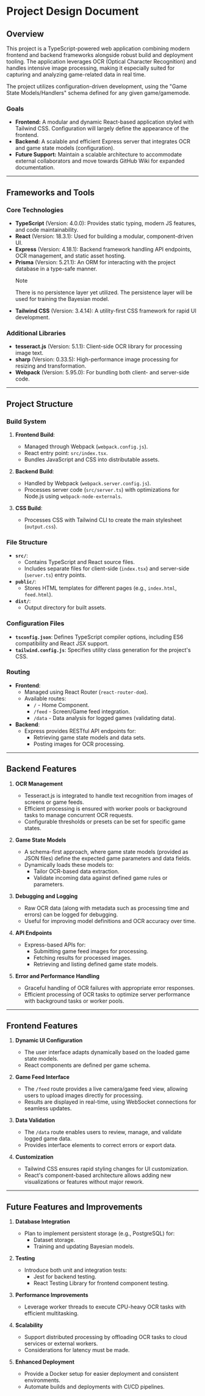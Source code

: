 # Project Design Document

## Overview

This project is a TypeScript-powered web application combining modern frontend and backend frameworks alongside robust build and deployment tooling. The application leverages OCR (Optical Character Recognition) and handles intensive image processing, making it especially suited for capturing and analyzing game-related data in real time.

The project utilizes configuration-driven development, using the "Game State Models/Handlers" schema defined for any given game/gamemode.

### Goals
- **Frontend:** A modular and dynamic React-based application styled with Tailwind CSS. Configuration will largely define the appearance of the frontend.
- **Backend:** A scalable and efficient Express server that integrates OCR and game state models (configuration).
- **Future Support:** Maintain a scalable architecture to accommodate external collaborators and move towards GitHub Wiki for expanded documentation.

---

## Frameworks and Tools

### Core Technologies
- **TypeScript** (Version: 4.0.0): Provides static typing, modern JS features, and code maintainability.
- **React** (Version: 18.3.1): Used for building a modular, component-driven UI.
- **Express** (Version: 4.18.1): Backend framework handling API endpoints, OCR management, and static asset hosting.
- **Prisma** (Version: 5.21.1): An ORM for interacting with the project database in a type-safe manner. 
  > [!NOTE] 
  > There is no persistence layer yet utilized. The persistence layer will be used for training the Bayesian model. 
- **Tailwind CSS** (Version: 3.4.14): A utility-first CSS framework for rapid UI development.

### Additional Libraries
- **tesseract.js** (Version: 5.1.1): Client-side OCR library for processing image text.
- **sharp** (Version: 0.33.5): High-performance image processing for resizing and transformation.
- **Webpack** (Version: 5.95.0): For bundling both client- and server-side code.

---

## Project Structure

### Build System
1. **Frontend Build**:
    - Managed through Webpack (`webpack.config.js`).
    - React entry point: `src/index.tsx`.
    - Bundles JavaScript and CSS into distributable assets.

2. **Backend Build**:
    - Handled by Webpack (`webpack.server.config.js`).
    - Processes server code (`src/server.ts`) with optimizations for Node.js using `webpack-node-externals`.

3. **CSS Build**:
    - Processes CSS with Tailwind CLI to create the main stylesheet (`output.css`).

### File Structure
- **`src/`**:
    - Contains TypeScript and React source files.
    - Includes separate files for client-side (`index.tsx`) and server-side (`server.ts`) entry points.
- **`public/`**:
    - Stores HTML templates for different pages (e.g., `index.html`, `feed.html`).
- **`dist/`**:
    - Output directory for built assets.

### Configuration Files
- **`tsconfig.json`**: Defines TypeScript compiler options, including ES6 compatibility and React JSX support.
- **`tailwind.config.js`**: Specifies utility class generation for the project's CSS.

### Routing
- **Frontend**:
    - Managed using React Router (`react-router-dom`).
    - Available routes:
        - `/` - Home Component.
        - `/feed` - Screen/Game feed integration.
        - `/data` - Data analysis for logged games (validating data).
- **Backend**:
    - Express provides RESTful API endpoints for:
        - Retrieving game state models and data sets.
        - Posting images for OCR processing.

---

## Backend Features

1. **OCR Management**
    - Tesseract.js is integrated to handle text recognition from images of screens or game feeds.
    - Efficient processing is ensured with worker pools or background tasks to manage concurrent OCR requests.
    - Configurable thresholds or presets can be set for specific game states.

2. **Game State Models**
    - A schema-first approach, where game state models (provided as JSON files) define the expected game parameters and data fields.
    - Dynamically loads these models to:
        - Tailor OCR-based data extraction.
        - Validate incoming data against defined game rules or parameters.

3. **Debugging and Logging**
    - Raw OCR data (along with metadata such as processing time and errors) can be logged for debugging.
    - Useful for improving model definitions and OCR accuracy over time.

4. **API Endpoints**
    - Express-based APIs for:
        - Submitting game feed images for processing.
        - Fetching results for processed images.
        - Retrieving and listing defined game state models.

5. **Error and Performance Handling**
    - Graceful handling of OCR failures with appropriate error responses.
    - Efficient processing of OCR tasks to optimize server performance with background tasks or worker pools.

---

## Frontend Features

1. **Dynamic UI Configuration**
    - The user interface adapts dynamically based on the loaded game state models.
    - React components are defined per game schema.

2. **Game Feed Interface**
    - The `/feed` route provides a live camera/game feed view, allowing users to upload images directly for processing.
    - Results are displayed in real-time, using WebSocket connections for seamless updates.

3. **Data Validation**
    - The `/data` route enables users to review, manage, and validate logged game data.
    - Provides interface elements to correct errors or export data.

4. **Customization**
    - Tailwind CSS ensures rapid styling changes for UI customization.
    - React's component-based architecture allows adding new visualizations or features without major rework.

---

## Future Features and Improvements

1. **Database Integration**
    - Plan to implement persistent storage (e.g., PostgreSQL) for:
        - Dataset storage.
        - Training and updating Bayesian models.

2. **Testing**
    - Introduce both unit and integration tests:
        - Jest for backend testing.
        - React Testing Library for frontend component testing.

3. **Performance Improvements**
    - Leverage worker threads to execute CPU-heavy OCR tasks with efficient multitasking.

4. **Scalability**
    - Support distributed processing by offloading OCR tasks to cloud services or external workers.
    - Considerations for latency must be made.

5. **Enhanced Deployment**
    - Provide a Docker setup for easier deployment and consistent environments.
    - Automate builds and deployments with CI/CD pipelines.